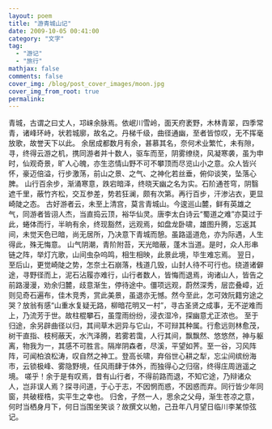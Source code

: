 ```yaml
---
layout: poem
title: "游青城山记"
date: 2009-10-05 00:41:00
category: "文字"
tag:
  - "游记"
  - "旅行"
mathjax: false
comments: false
cover_img: /blog/post_cover_images/moon.jpg
cover_img_from_root: true
permalink:
---
```


<p>
青城，古谓之曰丈人，邛崃余脉焉。依岷川雪岭，面天府袤野，木林青翠，四季常青，诸峰环峙，状若城廓，故名之。丹梯千级，曲径通幽，至者皆惊叹，无不挥毫放歌，故誉天下以此。
余居成都数月有余，甚慕其名，奈何术业繁忙，未有隙，寻，终得云游之机，携同游者并十数人，驱车而至，阴雾缭绕，风凝寒袭，虽为申时，仙观奇景，旷人心魄，亦生恣情山野不可不攀顶而尽览山小之意。众人皆兴怀，豪迈倍溢，行步激荡，前山之景、之气、之神化若丝垂，俯仰谈笑，坠落心脾。
山行百余步，渐涌寒意，跌宕暗泽，终晓天幽之名为实。石阶通苍穹，阴翳遮千里，蔽竹齐松，交互参差，势若狂澜，颇有次第。再行百步，汗渗沾衣，更显崎陡之态。
古好游者云，未至上清宫，莫言青城山。今逡巡山麓，鲜有英雄之气，同游者皆诩人杰，当直捣云顶，裕华仙灵。唐李太白诗云“蜀道之难”亦莫过于此，蜷体而行，半晌有余，终现豁然，远观焉，如盘龙卧啸，雄图升腾，忘返其间，未觉天色已暗，尚无居所，乃决意下青城而憩。虽路遥道危，亦为际遇，人生得此，殊无悔意。
山气阴潮，青阶附苔，天光暗蔽，蓬木当道。是时，众人形串链之阵，举灯亢歌，山间虫杂呜鸣，相生相映，此景此境，毕生难忘焉。
翌日，至后山，更觉崎陡之势，怎奈土石崩落，栈道几毁，山封人待不可行也。绕道诸僻途，寻野径而上，泥石沾履亦难行，山行者数人，皆悔而退焉，询诸山人，皆告之前路漫漫，劝余归麓，歧意渐生，停待途中。僵项远观，蔚然深秀，层峦叠嶂，近则见奇石遍布，佳木竞秀，赏此美景，虽退亦无憾。然今至此，怎可效阮籍穷途之哭？放翁有感“山重水复疑无路，柳暗花明又一村”，寻古圣贤之成事，无不逆难而上，乃流芳于世。故柱棍攀石，虽霪雨纷纷，浸衣湿冷，探幽意尤正浓也。
至于归途，余另辟曲径以归，其间草木迥异与它山，不可辩其种属。行愈远则林愈茂，树干直指、枝柯蔽天，水汽泽腾，若雾若霭，人行其间，飘飘然、悠悠然，神与躯离，物我为一，其感不可胜言。隔岸阴森者，尽溪，平望如荠。至一谷，习风阵阵，可闻柏浪松涛，叹自然之神工。登高长啸，弃俗世心耕之犁，忘尘间缤纷海市，云锁极峰、雾隐野境，任风雨肆于体外，而独得心之归宿，终得庄周逍遥之境。
嗟乎！余于是有叹焉，昔有山行者，不得前路而退，不知它途，乃辩诸众人，岂非误人焉？探寻问道，于心于志，不因惘而惑，不因惑而弃。同行皆少年同窗，共破桎梏，实平生之幸也。
归舍，孑然一人，思余之父母，渐生苍凉之意，何时当栖身月下，何日当围坐笑谈？故撰文以勉，己丑年八月望日临川李某惊弦记。
